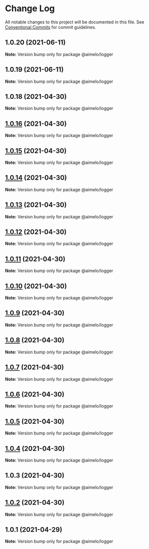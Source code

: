 # Change Log

All notable changes to this project will be documented in this file.
See [Conventional Commits](https://conventionalcommits.org) for commit guidelines.

## 1.0.20 (2021-06-11)

**Note:** Version bump only for package @aimelo/logger





## 1.0.19 (2021-06-11)

**Note:** Version bump only for package @aimelo/logger





## 1.0.18 (2021-04-30)

**Note:** Version bump only for package @aimelo/logger





## [1.0.16](https://github.com/grolea/aimelo-nest/compare/@aimelo/logger@1.0.15...@aimelo/logger@1.0.16) (2021-04-30)

**Note:** Version bump only for package @aimelo/logger





## [1.0.15](https://github.com/grolea/aimelo-nest/compare/@aimelo/logger@1.0.14...@aimelo/logger@1.0.15) (2021-04-30)

**Note:** Version bump only for package @aimelo/logger





## [1.0.14](https://github.com/grolea/aimelo-nest/compare/@aimelo/logger@1.0.13...@aimelo/logger@1.0.14) (2021-04-30)

**Note:** Version bump only for package @aimelo/logger





## [1.0.13](https://github.com/grolea/aimelo-nest/compare/@aimelo/logger@1.0.12...@aimelo/logger@1.0.13) (2021-04-30)

**Note:** Version bump only for package @aimelo/logger





## [1.0.12](https://github.com/grolea/aimelo-nest/compare/@aimelo/logger@1.0.11...@aimelo/logger@1.0.12) (2021-04-30)

**Note:** Version bump only for package @aimelo/logger





## [1.0.11](https://github.com/grolea/aimelo-nest/compare/@aimelo/logger@1.0.10...@aimelo/logger@1.0.11) (2021-04-30)

**Note:** Version bump only for package @aimelo/logger





## [1.0.10](https://github.com/grolea/aimelo-nest/compare/@aimelo/logger@1.0.9...@aimelo/logger@1.0.10) (2021-04-30)

**Note:** Version bump only for package @aimelo/logger





## [1.0.9](https://github.com/grolea/aimelo-nest/compare/@aimelo/logger@1.0.8...@aimelo/logger@1.0.9) (2021-04-30)

**Note:** Version bump only for package @aimelo/logger





## [1.0.8](https://github.com/grolea/aimelo-nest/compare/@aimelo/logger@1.0.7...@aimelo/logger@1.0.8) (2021-04-30)

**Note:** Version bump only for package @aimelo/logger





## [1.0.7](https://github.com/grolea/aimelo-nest/compare/@aimelo/logger@1.0.6...@aimelo/logger@1.0.7) (2021-04-30)

**Note:** Version bump only for package @aimelo/logger





## [1.0.6](https://github.com/grolea/aimelo-nest/compare/@aimelo/logger@1.0.5...@aimelo/logger@1.0.6) (2021-04-30)

**Note:** Version bump only for package @aimelo/logger





## [1.0.5](https://github.com/grolea/aimelo-nest/compare/@aimelo/logger@1.0.4...@aimelo/logger@1.0.5) (2021-04-30)

**Note:** Version bump only for package @aimelo/logger





## [1.0.4](https://github.com/grolea/aimelo-nest/compare/@aimelo/logger@1.0.3...@aimelo/logger@1.0.4) (2021-04-30)

**Note:** Version bump only for package @aimelo/logger





## 1.0.3 (2021-04-30)

**Note:** Version bump only for package @aimelo/logger





## [1.0.2](https://github.com/grolea/aimelo-nest/compare/@aimelo/logger@1.0.1...@aimelo/logger@1.0.2) (2021-04-30)

**Note:** Version bump only for package @aimelo/logger





## 1.0.1 (2021-04-29)

**Note:** Version bump only for package @aimelo/logger
